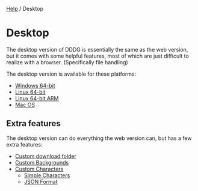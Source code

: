[Help](index.md) / Desktop

# Desktop

The desktop version of DDDG is essentially the same as the web version, but it comes with some helpful features, most of which are just difficult to realize with a browser. (Specifically file handling)

The desktop version is available for these platforms:

- [Windows 64-bit](https://drive.google.com/open?id=1OZQvd1fhPOjmodgb6hyxeaVosYu1lDHb)
- [Linux 64-bit](https://drive.google.com/open?id=1KMIvN4-HGiOiXYfk4gDnCXCsPZ3dMtHW)
- [Linux 64-bit ARM](https://drive.google.com/open?id=1mYG6kvvHCl1BHfU-By3pm9cvWvbPnBD3)
- [Mac OS](https://drive.google.com/open?id=1k1MSkGjaHvNyMvsLvSjxAWsttj882YAe)

## Extra features

The desktop version can do everything the web version can, but has a few extra features:

- [Custom download folder](desktop/download_directory.md)
- [Custom Backgrounds](desktop/backgrounds.md)
- [Custom Characters](desktop/characters.md)
  - [Simple Characters](desktop/characters/simpleCharacters.md)
  - [JSON Format](desktop/characters/json.md)
